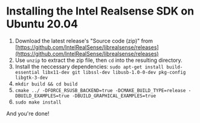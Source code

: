 # Installing the Intel Realsense SDK on Ubuntu 20.04

1. Download the latest release's "Source code (zip)" from [https://github.com/IntelRealSense/librealsense/releases](https://github.com/IntelRealSense/librealsense/releases)
1. Use `unzip` to extract the zip file, then `cd` into the resulting directory.
1. Install the neccessary dependencies: `sudo apt-get install build-essential libx11-dev git libssl-dev libusb-1.0-0-dev pkg-config libgtk-3-dev`
1. `mkdir build && cd build`
1. `cmake ../ -DFORCE_RSUSB_BACKEND=true -DCMAKE_BUILD_TYPE=release -DBUILD_EXAMPLES=true -DBUILD_GRAPHICAL_EXAMPLES=true`
1. `sudo make install`

And you're done!
